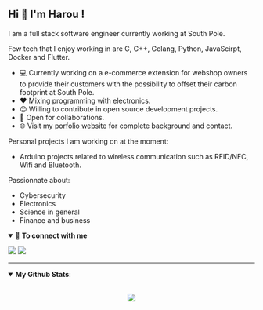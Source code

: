 ## Hi 👋 I'm Harou ! 

I am a full stack software engineer currently working at South Pole.

Few tech that I enjoy working in are C, C++, Golang, Python, JavaScirpt, Docker and Flutter.

- 💻 Currently working on a e-commerce extension for webshop owners to provide their customers with the possibility to offset their carbon footprint at South Pole.
- :heart: Mixing programming with electronics.
- 😊 Willing to contribute in open source development projects.
- 🤝 Open for collaborations.
- 🌐 Visit my [porfolio website](https://harou24.github.io/) for complete background and contact.

Personal projects I am working on at the moment:
- Arduino projects related to wireless communication such as RFID/NFC, Wifi and Bluetooth.

Passionnate about:
- Cybersecurity
- Electronics
- Science in general
- Finance and business


<details open>
<summary>🤝 <b>To connect with me</b></summary>

<p align = "center">
 
[<img src ="https://img.shields.io/badge/portfolio-%23.svg?&style=for-the-badge&logo=&logoColor=white%22">](https://harou24.github.io/)
[<img src="https://img.shields.io/badge/linkedin-%230077B5.svg?&style=for-the-badge&logo=linkedin&logoColor=white" />](https://www.linkedin.com/in/harou/)

</p>

</details>

---

<details open>
 <summary><b>My Github Stats</b>: </summary>

<br>

<p align = "center">
  <img src = "https://github-readme-stats.vercel.app/api?username=harou24&show_icons=true&theme=tokyonight&line_height=27">
</p>

</details>
